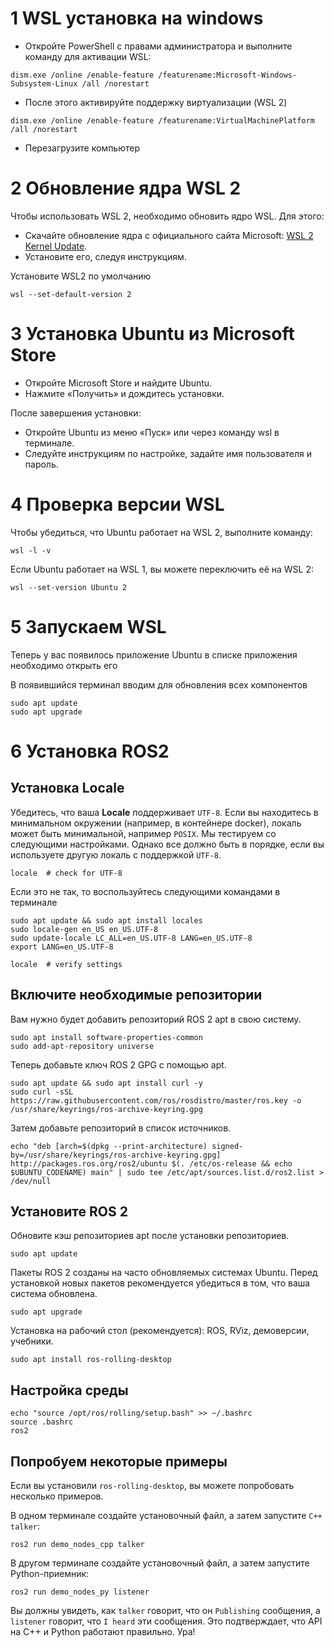 # 1 WSL установка на windows

* Откройте PowerShell с правами администратора и выполните команду для активации WSL:

```shell
dism.exe /online /enable-feature /featurename:Microsoft-Windows-Subsystem-Linux /all /norestart
``` 

* После этого активируйте поддержку виртуализации (WSL 2)

```shell
dism.exe /online /enable-feature /featurename:VirtualMachinePlatform /all /norestart
``` 

* Перезагрузите компьютер

# 2 Обновление ядра WSL 2

Чтобы использовать WSL 2, необходимо обновить ядро WSL. Для этого:

* Скачайте обновление ядра с официального сайта Microsoft: [WSL 2 Kernel Update](https://wslstorestorage.blob.core.windows.net/wslblob/wsl_update_x64.msi).
* Установите его, следуя инструкциям.

Установите WSL2 по умолчанию
``` shell
wsl --set-default-version 2
```

# 3 Установка Ubuntu из Microsoft Store
* Откройте Microsoft Store и найдите Ubuntu.
* Нажмите «Получить» и дождитесь установки.

После завершения установки:

* Откройте Ubuntu из меню «Пуск» или через команду wsl в терминале.
* Следуйте инструкциям по настройке, задайте имя пользователя и пароль.

# 4 Проверка версии WSL

Чтобы убедиться, что Ubuntu работает на WSL 2, выполните команду:
```shell
wsl -l -v
```

Если Ubuntu работает на WSL 1, вы можете переключить её на WSL 2:
```shell
wsl --set-version Ubuntu 2
```

# 5 Запускаем WSL 

Теперь у вас появилось приложение Ubuntu в списке приложения необходимо открыть его

В появившийся терминал вводим для обновления всех компонентов
```shell
sudo apt update
sudo apt upgrade
```

# 6 Установка ROS2

## Установка Locale
Убедитесь, что ваша **Locale** поддерживает `UTF-8`. Если вы находитесь в минимальном окружении 
(например, в контейнере docker), локаль может быть минимальной, например `POSIX`. 
Мы тестируем со следующими настройками. Однако все должно быть в порядке, 
если вы используете другую локаль с поддержкой `UTF-8`.

```shell
locale  # check for UTF-8
```

Если это не так, то воспользуйтесь следующими командами в терминале
```shell
sudo apt update && sudo apt install locales
sudo locale-gen en_US en_US.UTF-8
sudo update-locale LC_ALL=en_US.UTF-8 LANG=en_US.UTF-8
export LANG=en_US.UTF-8

locale  # verify settings
```

## Включите необходимые репозитории
Вам нужно будет добавить репозиторий ROS 2 apt в свою систему.
```shell
sudo apt install software-properties-common
sudo add-apt-repository universe  
```

Теперь добавьте ключ ROS 2 GPG с помощью apt.
```shell
sudo apt update && sudo apt install curl -y
sudo curl -sSL https://raw.githubusercontent.com/ros/rosdistro/master/ros.key -o /usr/share/keyrings/ros-archive-keyring.gpg
```
Затем добавьте репозиторий в список источников.
```shell
echo "deb [arch=$(dpkg --print-architecture) signed-by=/usr/share/keyrings/ros-archive-keyring.gpg] http://packages.ros.org/ros2/ubuntu $(. /etc/os-release && echo $UBUNTU_CODENAME) main" | sudo tee /etc/apt/sources.list.d/ros2.list > /dev/null
```

## Установите ROS 2
Обновите кэш репозиториев apt после установки репозиториев.

```shell
sudo apt update
```

Пакеты ROS 2 созданы на часто обновляемых системах Ubuntu. Перед установкой новых пакетов рекомендуется убедиться в том, что ваша система обновлена.
```shell
sudo apt upgrade
```

Установка на рабочий стол (рекомендуется): ROS, RViz, демоверсии, учебники.
```shell
sudo apt install ros-rolling-desktop
```

## Настройка среды
```shell
echo "source /opt/ros/rolling/setup.bash" >> ~/.bashrc
source .bashrc
ros2
```

## Попробуем некоторые примеры

Если вы установили `ros-rolling-desktop`, вы можете попробовать несколько примеров.

В одном терминале создайте установочный файл, а затем запустите `C++ talker`:
```shell
ros2 run demo_nodes_cpp talker
```

В другом терминале создайте установочный файл, а затем запустите Python-приемник:
```shell
ros2 run demo_nodes_py listener
```

Вы должны увидеть, как `talker` говорит, что он `Publishing` сообщения, а `listener` говорит, 
что `I heard` эти сообщения. Это подтверждает, что API на C++ и Python работают правильно. Ура!